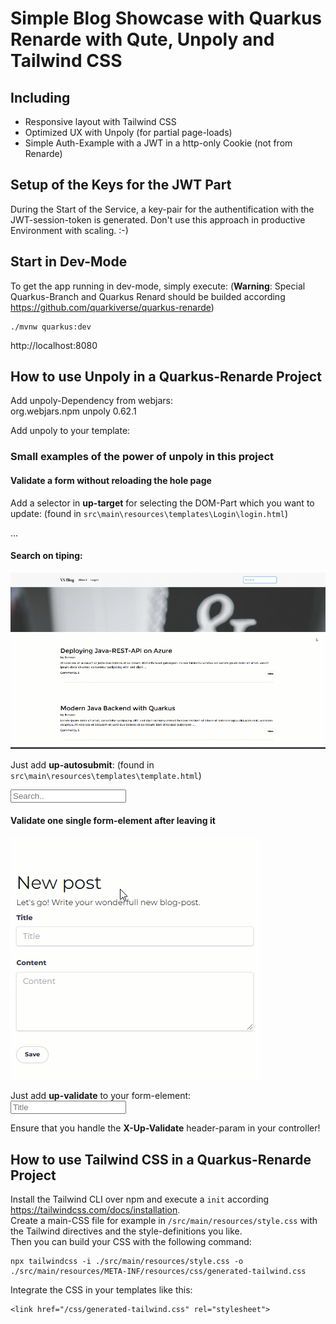 # Simple Blog Showcase with Quarkus Renarde with Qute, Unpoly and Tailwind CSS

## Including
- Responsive layout with Tailwind CSS
- Optimized UX with Unpoly (for partial page-loads)
- Simple Auth-Example with a JWT in a http-only Cookie (not from Renarde)

## Setup of the Keys for the JWT Part
During the Start of the Service, a key-pair for the authentification with the JWT-session-token is generated.
Don't use this approach in productive Environment with scaling. :-)

## Start in Dev-Mode
To get the app running in dev-mode, simply execute:
(**Warning**: Special Quarkus-Branch and Quarkus Renard should be builded according https://github.com/quarkiverse/quarkus-renarde) 

    ./mvnw quarkus:dev

http://localhost:8080

## How to use Unpoly in a Quarkus-Renarde Project  
Add unpoly-Dependency from webjars:  
    <dependency>
        <groupId>org.webjars.npm</groupId>
        <artifactId>unpoly</artifactId>
        <version>0.62.1</version>
    </dependency>
  
Add unpoly to your template:  
    <script src="/webjars/unpoly/0.62.1/dist/unpoly.min.js"></script>
    <link rel="stylesheet" href="/webjars/unpoly/0.62.1/dist/unpoly.min.css">
  
### Small examples of the power of unpoly in this project  
#### Validate a form without reloading the hole page  
Add a selector in **up-target** for selecting the DOM-Part which you want to update: (found in `src\main\resources\templates\Login\login.html`)
    <form action="{uri:Login.loginrequest()}" method="POST" name="loginForm" up-target=".logindiv">
        ...
    </form>

#### Search on tiping:  
![](example-search.gif)  

Just add **up-autosubmit**:  (found in `src\main\resources\templates\template.html`)
    <form method="GET" action="{uri:Application.index()}" up-target=".main-content" up-autosubmit>
        <input type="search" name="searchString" class="inp" placeholder="Search..">
    </form>

#### Validate one single form-element after leaving it  
![](example-validation.gif)  

Just add **up-validate** to your form-element:  
    <input class="inp" id="title" name="title" type="text" placeholder="Title" up-validate>

Ensure that you handle the **X-Up-Validate** header-param in your controller!


## How to use Tailwind CSS in a Quarkus-Renarde Project  

Install the Tailwind CLI over npm and execute a `init` according https://tailwindcss.com/docs/installation.  
Create a main-CSS file for example in `/src/main/resources/style.css` with the Tailwind directives and the style-definitions you like.  
Then you can build your CSS with the following command:

    npx tailwindcss -i ./src/main/resources/style.css -o ./src/main/resources/META-INF/resources/css/generated-tailwind.css

Integrate the CSS in your templates like this:

    <link href="/css/generated-tailwind.css" rel="stylesheet">
